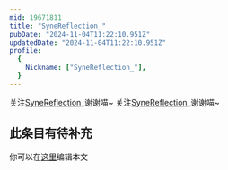 ```yaml
---
mid: 19671811
title: "SyneReflection_"
pubDate: "2024-11-04T11:22:10.951Z"
updatedDate: "2024-11-04T11:22:10.951Z"
profile:
  {
    Nickname: ["SyneReflection_"],
  }
---
```


关注[SyneReflection_](https://space.bilibili.com/19671811)谢谢喵~ 关注[SyneReflection_](https://space.bilibili.com/19671811)谢谢喵~

## 此条目有待补充
你可以在[这里](https://github.com/Yuhanawa/VTuber.ICU-Content/edit/master/v/SyneReflection_/index.md)编辑本文
